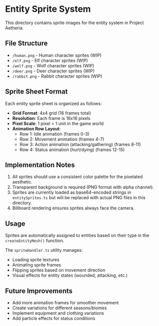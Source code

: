 # Entity Sprite System

This directory contains sprite images for the entity system in Project Aetheria.

## File Structure

- `/human.png` - Human character sprites (WIP)
- `/elf.png` - Elf character sprites (WIP)
- `/wolf.png` - Wolf character sprites (WIP)
- `/deer.png` - Deer character sprites (WIP)
- `/rabbit.png` - Rabbit character sprites (WIP)

## Sprite Sheet Format

Each entity sprite sheet is organized as follows:

- **Grid Format**: 4x4 grid (16 frames total)
- **Resolution**: Each frame is 16x16 pixels
- **Pixel Scale**: 1 pixel = 1 unit in the game world
- **Animation Row Layout**:
  - Row 1: Idle animation (frames 0-3)
  - Row 2: Movement animation (frames 4-7)
  - Row 3: Action animation (attacking/gathering) (frames 8-11)
  - Row 4: Status animation (hurt/dying) (frames 12-15)

## Implementation Notes

1. All sprites should use a consistent color palette for the pixelated aesthetic.
2. Transparent background is required (PNG format with alpha channel).
3. Sprites are currently loaded as base64-encoded strings in `entitySprites.ts` but will be replaced with actual PNG files in this directory.
4. Billboard rendering ensures sprites always face the camera.

## Usage

Sprites are automatically assigned to entities based on their type in the `createEntityMesh()` function.

The `spriteHandler.ts` utility manages:
- Loading sprite textures
- Animating sprite frames
- Flipping sprites based on movement direction
- Visual effects for entity states (wounded, attacking, etc.)

## Future Improvements

- Add more animation frames for smoother movement
- Create variations for different seasons/biomes
- Implement equipment and clothing variations
- Add particle effects for status conditions
